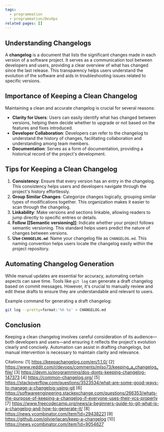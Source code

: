 ```yaml
---
tags:
  - programmation
  - programmation/DevOps
related pages: []
---
```

## Understanding Changelogs

A **changelog** is a document that lists the significant changes made in each version of a software project. It serves as a communication tool between developers and users, providing a clear overview of what has changed since the last release. This transparency helps users understand the evolution of the software and aids in troubleshooting issues related to specific versions.

## Importance of Keeping a Clean Changelog

Maintaining a clean and accurate changelog is crucial for several reasons:

- **Clarity for Users**: Users can easily identify what has changed between versions, helping them decide whether to upgrade or not based on the features and fixes introduced.
- **Developer Collaboration**: Developers can refer to the changelog to understand the history of changes, facilitating collaboration and understanding among team members.
- **Documentation**: Serves as a form of documentation, providing a historical record of the project's development.

## Tips for Keeping a Clean Changelog

1. **Consistency**: Ensure that every version has an entry in the changelog. This consistency helps users and developers navigate through the project's history effortlessly.
2. **Group Similar Changes**: Categorize changes logically, grouping similar types of modifications together. This organization makes it easier to scan through the changelog.
3. **Linkability**: Make versions and sections linkable, allowing readers to jump directly to specific entries or details.
4. **Follow [[Semantic versioning]]**: Indicate whether your project follows semantic versioning. This standard helps users predict the nature of changes between versions.
5. **Use `CHANGELOG.md`**: Name your changelog file as `CHANGELOG.md`. This naming convention helps users locate the changelog easily within the project repository.

## Automating Changelog Generation

While manual updates are essential for accuracy, automating certain aspects can save time. Tools like `git log` can generate a draft changelog based on commit messages. However, it's crucial to manually review and edit these drafts to ensure they are understandable and relevant to users.

Example command for generating a draft changelog:
```bash
git log --pretty=format:'%h %s' > CHANGELOG.md
```

## Conclusion

Keeping a clean changelog involves careful consideration of its audience—both developers and users—and ensuring it reflects the project's evolution clearly and concisely. Automation can assist in drafting changelogs, but manual intervention is necessary to maintain clarity and relevance.

Citations:
[1] https://keepachangelog.com/en/1.1.0/
[2] https://www.reddit.com/r/devops/comments/mlso73/keeping_a_changelog_file/
[3] https://devm.io/programming/dos-donts-keeping-changelog-147373
[4] https://common-changelog.org/
[5] https://stackoverflow.com/questions/3523534/what-are-some-good-ways-to-manage-a-changelog-using-git
[6] https://softwareengineering.stackexchange.com/questions/266353/whats-the-purpose-of-keeping-a-changelog-if-everyone-uses-their-vcs-properly
[7] https://www.freecodecamp.org/news/a-beginners-guide-to-git-what-is-a-changelog-and-how-to-generate-it/
[8] https://news.ycombinator.com/item?id=29438221
[9] https://github.com/olivierlacan/keep-a-changelog
[10] https://news.ycombinator.com/item?id=9054627